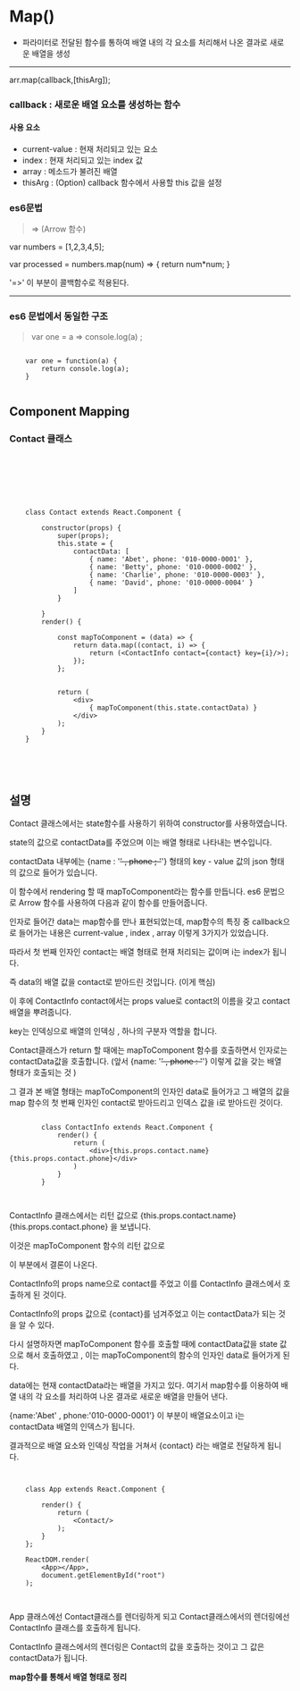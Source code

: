 # Map()
- 파라미터로 전달된 함수를 통하여 배열 내의 각 요소를 처리해서 나온 결과로 새로운 배열을 생성

---

arr.map(callback,[thisArg]);

### callback : 새로운 배열 요소를 생성하는 함수 
#### 사용 요소 

- current-value : 현재 처리되고 있는 요소
- index : 현재 처리되고 있는 index 값
- array : 메소드가 불려진 배열
- thisArg : (Option) callback 함수에서 사용할 this 값을 설정 


### es6문법

> =>   (Arrow 함수)

var numbers = [1,2,3,4,5];

var processed = numbers.map(num) => { return num*num; } 

'=>' 이 부분이 콜백함수로 적용된다. 

 
--- 

### es6 문법에서 동일한 구조 

> var one = a => console.log(a) ; 

```

	var one = function(a) { 
		return console.log(a);
    }


```


## Component Mapping

### Contact 클래스 

```







	class Contact extends React.Component {

    	constructor(props) {
        	super(props);
        	this.state = {
            	contactData: [
                	{ name: 'Abet', phone: '010-0000-0001' },
                	{ name: 'Betty', phone: '010-0000-0002' },
                	{ name: 'Charlie', phone: '010-0000-0003' },
                	{ name: 'David', phone: '010-0000-0004' }
            	]
        	}

    	}
    	render() {

        	const mapToComponent = (data) => {
            	return data.map((contact, i) => {
                	return (<ContactInfo contact={contact} key={i}/>);
            	});
        	};


        	return (
            	<div>
                	{ mapToComponent(this.state.contactData) }
            	</div>
        	);
    	}
	}





```

## 설명 


Contact 클래스에서는 state함수를 사용하기 위하여 constructor를 사용하였습니다.

state의 값으로 contactData를 주었으며 이는 배열 형태로 나타내는 변수입니다.

contactData 내부에는 {name : '~~' , phone ; '~~'} 형태의 key - value 값의 json 형태의 값으로 들어가 있습니다.

이 함수에서 rendering 할 때 mapToComponent라는 함수를 만듭니다. es6 문법으로 Arrow 함수를 사용하여 다음과 같이 함수를 만들어줍니다. 

인자로 들어간 data는 map함수를 만나 표현되었는데, map함수의 특징 중 callback으로 들어가는 내용은 current-value , index , array 이렇게 3가지가 있었습니다.

따라서 첫 번째 인자인 contact는 배열 형태로 현재 처리되는 값이며 i는 index가 됩니다.

즉 data의 배열 값을 contact로 받아드린 것입니다. (이게 핵심)

이 후에 ContactInfo contact에서는 props value로 contact의 이름을 갖고 contact 배열을 뿌려줍니다.

key는 인덱싱으로 배열의 인덱싱 , 하나의 구분자 역할을 합니다.

Contact클래스가 return 할 때에는 mapToComponent 함수를 호출하면서 인자로는 
contactData값을 호출합니다. (앞서 {name: '~~' , phone : '~~'} 이렇게 값을 갖는 배열 형태가 호출되는 것 )

그 결과 본 배열 형태는 mapToComponent의 인자인 data로 들어가고 그 배열의 값을 
map 함수의 첫 번째 인자인 contact로 받아드리고 인덱스 값을 i로 받아드린 것이다.


```

		class ContactInfo extends React.Component {
    		render() {
        		return (
            		<div>{this.props.contact.name} {this.props.contact.phone}</div>
        		)
    		}
		}



```

ContactInfo 클래스에서는 리턴 값으로 {this.props.contact.name} {this.props.contact.phone} 을 보냅니다.

이것은 mapToComponent 함수의 리턴 값으로 <ContactInfo contact = {contact} key ={i} />

이 부분에서 결론이 나온다.

ContactInfo의 props name으로 contact를 주었고 이를 ContactInfo 클래스에서 호출하게 된 것이다. 

ContactInfo의 props 값으로 {contact}를 넘겨주었고 이는 contactData가 되는 것을 알 수 있다.

다시 설명하자면 mapToComponent 함수를 호출할 때에 contactData값을 state 값으로 해서 호출하였고 , 이는 mapToComponent의 함수의 인자인 data로 들어가게 된다.

data에는 현재 contactData라는 배열을 가지고 있다. 여기서 map함수를 이용하여 배열 내의 각 요소를 처리하여 나온 결과로 새로운 배열을 만들어 낸다.

{name:'Abet' , phone:'010-0000-0001'} 이 부분이 배열요소이고 i는 contactData 배열의 인덱스가 됩니다. 

결과적으로 배열 요소와 인덱싱 작업을 거쳐서 {contact} 라는 배열로 전달하게 됩니다.


```

		
	class App extends React.Component {

    	render() {
        	return (
        	    <Contact/>
        	);
    	}	
	};

	ReactDOM.render(
    	<App></App>,
    	document.getElementById("root")
	);



```

App 클래스에선 Contact클래스를 렌더링하게 되고 Contact클래스에서의 렌더링에선 
ContactInfo 클래스를 호출하게 됩니다.

ContactInfo 클래스에서의 렌더링은 Contact의 값을 호출하는 것이고 그 값은 
contactData가 됩니다.

**map함수를 통해서 배열 형태로 정리**


